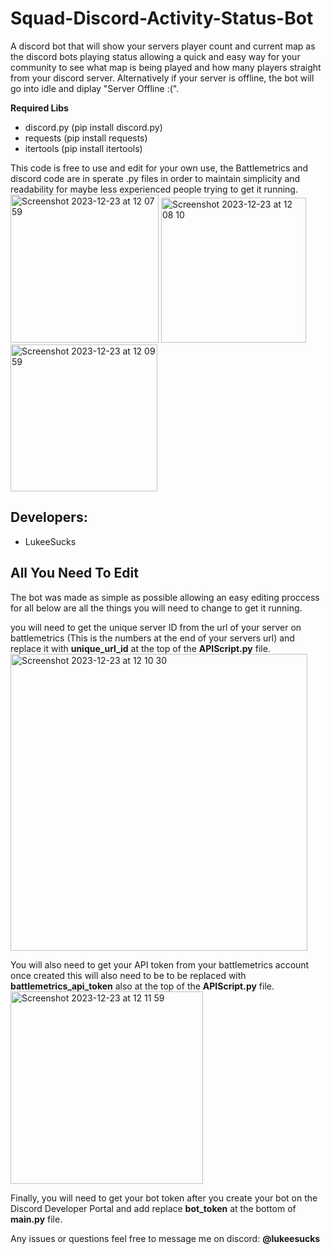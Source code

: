 # Squad-Discord-Activity-Status-Bot
A discord bot that will show your servers player count and current map as the discord bots playing status allowing a quick and easy way for your community to see what map is being played and how many players straight from your discord server. Alternatively if your server is offline, the bot will go into idle and diplay "Server Offline :(".

**Required Libs**
- discord.py (pip install discord.py)
- requests (pip install requests)
- itertools (pip install itertools)

This code is free to use and edit for your own use, the Battlemetrics and discord code are in sperate .py files in order to maintain simplicity and readability for maybe less experienced people trying to get it running.
<img width="237" alt="Screenshot 2023-12-23 at 12 07 59" src="https://github.com/LukeeSucks/Squad-Discord-Activity-Status-Bot/assets/105941171/62013be8-df4b-4ac8-a75b-252de10d3361">
<img width="232" alt="Screenshot 2023-12-23 at 12 08 10" src="https://github.com/LukeeSucks/Squad-Discord-Activity-Status-Bot/assets/105941171/8130d625-f7ec-45d2-944d-e9fd31c20c80">
<img width="235" alt="Screenshot 2023-12-23 at 12 09 59" src="https://github.com/LukeeSucks/Squad-Discord-Activity-Status-Bot/assets/105941171/8f7a35ab-0bc5-4800-b9b0-025d622d0057">


## Developers:
- LukeeSucks


## All You Need To Edit
The bot was made as simple as possible allowing an easy editing proccess for all below are all the things you will need to change to get it running.

you will need to get the unique server ID from the url of your server on battlemetrics (This is the numbers at the end of your servers url) and replace it with **unique_url_id** at the top of the **APIScript.py** file.
<img width="475" alt="Screenshot 2023-12-23 at 12 10 30" src="https://github.com/LukeeSucks/Squad-Discord-Activity-Status-Bot/assets/105941171/3ab0bc39-398a-4f03-a6a6-6e6680ea66af">

You will also need to get your API token from your battlemetrics account once created this will also need to be to be replaced with **battlemetrics_api_token** also at the top of the **APIScript.py** file.
<img width="308" alt="Screenshot 2023-12-23 at 12 11 59" src="https://github.com/LukeeSucks/Squad-Discord-Activity-Status-Bot/assets/105941171/a33fedcf-bc37-45bf-a499-1507fc626730">

Finally, you will need to get your bot token after you create your bot on the Discord Developer Portal and add replace **bot_token** at the bottom of **main.py** file.

Any issues or questions feel free to message me on discord: **@lukeesucks**



